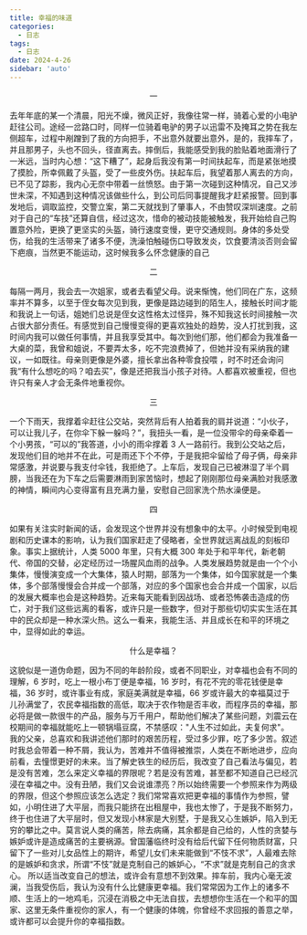 ```yaml
---
title: 幸福的味道
categories:
  - 日志
tags:
  - 日志
date: 2024-4-26
sidebar: 'auto'
---
```


<center>一</center>

去年年底的某一个清晨，阳光不燥，微风正好，我像往常一样，骑着心爱的小电驴赶往公司。途经一岔路口时，同样一位骑着电驴的男子以迅雷不及掩耳之势在我左侧超车，过程中剐蹭到了我的方向把手，不出意外就要出意外，是的，我摔车了，并且那男子，头也不回头，径直离去。摔倒后，我能感受到我的脸贴着地面滑行了一米远，当时内心想：“这下糟了”，起身后我没有第一时间扶起车，而是紧张地摸了摸脸，所幸佩戴了头盔，受了一些皮外伤。扶起车后，我望着那人离去的方向，已不见了踪影，我内心无奈中带着一丝愤怒。由于第一次碰到这种情况，自己又涉世未深，不知遇到这种情况该做些什么，到公司后同事提醒我才赶紧报警。回到事发地后，调取监控，交警立案，第二天就找到了肇事人，不由赞叹深圳速度。之前对于自己的“车技”还算自信，经过这次，惜命的被动技能被触发，我开始给自己购置意外险，更换了更坚实的头盔，骑行速度变慢，更守交通规则。身体的多处受伤，给我的生活带来了诸多不便，洗澡怕触碰伤口导致发炎，饮食要清淡否则会留下疤痕，当然更不能运动，这时候我多么怀念健康的自己

<center>二</center>

每隔一两月，我会去一次姐家，或者去看望父母。说来惭愧，他们同在广东，这频率并不算多，以至于侄女每次见到我，更像是路边碰到的陌生人，接触长时间才能和我说上一句话，姐她们总说是侄女这性格太过怪异，殊不知我这长时间接触一次占很大部分责任。有感觉到自己慢慢变得的更喜欢独处的趋势，没人打扰到我，这时间内我可以做任何事情，并且我享受其中。每次到他们那，他们都会为我准备一大桌的菜，我曾和姐说，不要弄太多，吃不完浪费掉了，但她并没有采纳我的建议，一如既往。母亲则更像是外婆，擅长拿出各种零食投喂 ，时不时还会询问我“有什么想吃的吗？咱去买”，像是还把我当小孩子对待。人都喜欢被重视，但也许只有亲人才会无条件地重视你。

<center>三</center>

一个下雨天，我撑着伞赶往公交站，突然背后有人拍着我的肩并说道：“小伙子，可以让我儿子，在你伞下躲一躲吗？”，我扭头一看，是一位没带伞的母亲牵着一个小男孩，“可以的”我答道，小小的雨伞撑着 3 人一路前行。我到公交站之后，发现他们目的地并不在此，可是雨还下个不停，于是我把伞留给了母子俩，母亲非常感激，并说要与我支付伞钱，我拒绝了。上车后，发现自己已被淋湿了半个肩膀，当我还在为下车之后需要淋雨到家苦恼时，想起了刚刚那位母亲满脸对我感激的神情，瞬间内心变得富有且充满力量，安慰自己回家洗个热水澡便是。

<center>四</center>

如果有关注实时新闻的话，会发现这个世界并没有想象中的太平。小时候受到电视剧和历史课本的影响，认为我们国家赶走了侵略者，全世界就远离战乱的刻板印象。事实上据统计，人类 5000 年里，只有大概 300 年处于和平年代，新老朝代、帝国的交替，必定经历过一场腥风血雨的战争。人类发展趋势就是由一个个小集体，慢慢演变成一个大集体，猿人时期，部落为一个集体，如今国家就是一个集体，多个部落慢慢会合并成一个部落，对应的多个国家也会合并成一个国家，以后的发展大概率也会是这种趋势。近来每天能看到因战场、或者恐怖袭击造成的伤亡，对于我们这些远离的看客，或许只是一些数字，但对于那些切切实实生活在其中的民众却是一种水深火热。这么一看来，我能生活、并且成长在和平的环境之中，显得如此的幸运。

<center>什么是幸福？</center>

这貌似是一道伪命题，因为不同的年龄阶段，或者不同职业，对幸福也会有不同的理解，6 岁时，吃上一根小布丁便是幸福，16 岁时，有花不完的零花钱便是幸福，36 岁时，或许事业有成，家庭美满就是幸福，66 岁或许最大的幸福莫过于儿孙满堂了，农民幸福指数的高低，取决于农作物是否丰收，而程序员的幸福，那必将是做一款很牛的产品，服务与万千用户，帮助他们解决了某些问题，刘震云在校期间的幸福就能吃上一顿锅塌豆腐，不禁感叹："人生不过如此，夫复何求"。
我的父亲，总喜欢和我讲述他们那时的艰苦历程，受过多少罪，吃了多少苦。叙述时我总会带着一种不屑，我认为，苦难并不值得被推崇，人类在不断地进步，应向前看，去憧憬更好的未来。当了解史铁生的经历后，我改变了自己看法与偏见，若是没有苦难，怎么来定义幸福的界限呢？若是没有苦难，甚至都不知道自己已经沉浸在幸福之中。没有丑陋，我们又会说谁漂亮？所以始终需要一个参照来作为两级的界限，但这个参照应该怎么选定？我们常常喜欢把更幸福的事情作为参照，譬如，小明住进了大平层，而我只能挤在出租屋中，我也太惨了，于是我不断努力，终于也住进了大平层时，但又发现小林家是大别墅，于是我又心生嫉妒，陷入到无穷的攀比之中。莫言说人类的痛苦，除去病痛，其余都是自己给的，人性的贪婪与嫉妒或许是造成痛苦的主要祸源。曾国藩临终时没有给后代留下任何物质财富，只留下了一些对儿女品性上的期许，希望儿女们未来能做到“不忮不求”，人最难去除的是嫉妒和贪求，所谓“不忮”就是克制自己的嫉妒心，“不求”就是克制自己的贪求心。
所以适当改变自己的想法，或许会有意想不到效果。摔车前，我内心毫无波澜，当我受伤后，我认为没有什么比健康更幸福。我们常常因为工作上的诸多不顺、生活上的一地鸡毛，沉浸在消极之中无法自拔，去想想你生活在一个和平的国家、这里无条件重视你的家人，有一个健康的体魄，你曾经不求回报的善意之举，或许都可以会提升你的幸福指数。

